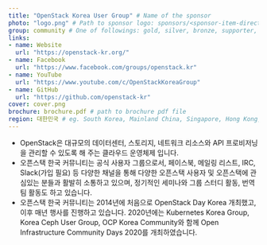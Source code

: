 ```yaml
---
title: "OpenStack Korea User Group" # Name of the sponsor
photo: "logo.png" # Path to sponsor logo: sponsors/<sponsor-item-directory>/logo.png
group: community # One of followings: gold, silver, bronze, supporter, infra, record, videoi18n, swag, partner
links:
- name: Website
  url: "https://openstack-kr.org/"
- name: Facebook
  url: "https://www.facebook.com/groups/openstack.kr"
- name: YouTube
  url: "https://www.youtube.com/c/OpenStackKoreaGroup"
- name: GitHub
  url: "https://github.com/openstack-kr"
cover: cover.png
brochure: brochure.pdf # path to brochure pdf file
region: 대한민국 # eg. South Korea, Mainland China, Singapore, Hong Kong, Taiwan ...
---
```


- OpenStack은 대규모의 데이터센터, 스토리지, 네트워크 리소스와 API 프로비저닝을 관리할 수 있도록 해 주는 클라우드 운영체제 입니다.
- 오픈스택 한국 커뮤니티는 공식 사용자 그룹으로서, 페이스북, 메일링 리스트, IRC, Slack(가입 필요) 등 다양한 채널을 통해 다양한 오픈스택 사용자 및 오픈스택에 관심있는 분들과 활발히 소통하고 있으며, 정기적인 세미나와 그룹 스터디 활동, 번역팀 활동도 하고 있습니다.  
- 오픈스택 한국 커뮤니티는 2014년에 처음으로 OpenStack Day Korea 개최했고, 이후 매년 행사를 진행하고 있습니다. 2020년에는 Kubernetes Korea Group, Korea Ceph User Group, OCP Korea Community와 함께 Open Infrastructure Community Days 2020를 개최하였습니다.